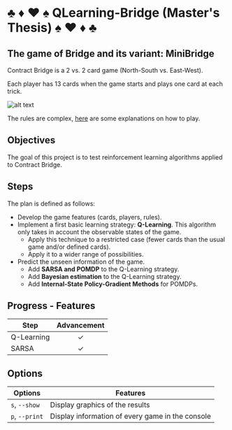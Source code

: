 #  &clubs; &diams; &hearts; &spades; QLearning-Bridge (Master's Thesis) &spades; &hearts; &diams; &clubs;

## The game of Bridge and its variant: MiniBridge

Contract Bridge is a 2 vs. 2 card game (North-South vs. East-West).

Each player has 13 cards when the game starts and plays one card at each trick. 

![alt text][bridge]

[bridge]: https://i.imgur.com/PnDDVVo.png "Logo Title Text 2"

The rules are complex, [here](http://www.acbl.org/learn_page/how-to-play-bridge/ "American Contract Bridge League Website") are some explanations on how to play.

## Objectives

The goal of this project is to test reinforcement learning algorithms applied to Contract Bridge. 

## Steps

The plan is defined as follows:
* Develop the game features (cards, players, rules).
* Implement a first basic learning strategy: **Q-Learning**. This algorithm only takes in account the observable states of the game.
    * Apply this technique to a restricted case (fewer cards than the usual game and/or defined cards).
    * Apply it to a wider range of possibilities.
* Predict the unseen information of the game.
    * Add **SARSA and POMDP** to the Q-Learning strategy.
    * Add **Bayesian estimation** to the Q-Learning strategy.
    * Add **Internal-State Policy-Gradient Methods** for POMDPs.
    
## Progress - Features

| Step          | Advancement   |
| ------------- | :-------------: |
| Q-Learning | &#10003; |
| SARSA | &#10003;      |

## Options

| Options        | Features       |
| ------------- | -------------|
| `s`, `--show` | Display graphics of the results |
| `p`, `--print`| Display information of every game in the console |
